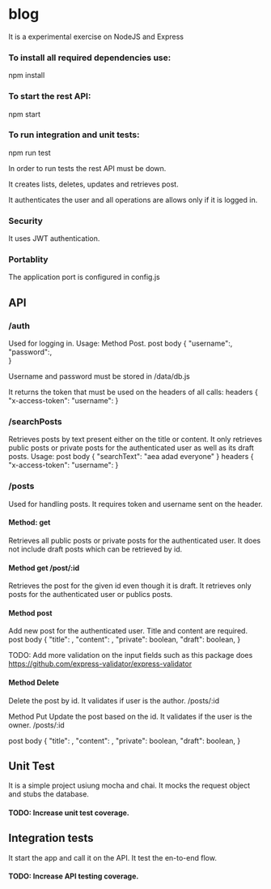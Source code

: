 # blog
It is a experimental exercise on NodeJS and Express

### To install all required dependencies use:

npm install

### To start the rest API:

npm start

### To run integration and unit tests:

npm run test

In order to run tests the rest API must be down.


It creates lists, deletes, updates and retrieves post.

It authenticates the user and all operations are allows only if it is logged in.

### Security
It uses JWT authentication.

### Portablity
The application port is configured in config.js

## API

### /auth
Used for logging in.
Usage:
Method Post.
post body
{
  "username":<username>,
	"password":<password>,  
}

Username and password must be stored in /data/db.js

It returns the token that must be used on the headers of all calls:
headers
{
  "x-access-token": <token retrieved from the login>
  "username": <username used in login>
}  

### /searchPosts
Retrieves posts by text present either on the title or content.
It only retrieves public posts or private posts for the authenticated user as well as its draft posts.
Usage:
post body
{
  "searchText": "aea adad everyone"
}
headers
{
  "x-access-token": <token retrieved from the login>
  "username": <username used in login>
}    

### /posts
Used for handling posts. It requires token and username sent on the header.

#### Method: get
Retrieves all public posts or private posts for the authenticated  user. It does not include draft posts which can be retrieved by id.

#### Method get /post/:id
Retrieves the post for the given id even though it is draft. It retrieves only posts for the authenticated user or publics posts.

#### Method post
Add new post for the  authenticated user. Title and content are required.
post body
{
  "title": <free text>,
	"content": <free text>,
	"private": boolean,
	"draft": boolean,
}

TODO: Add more validation on the input fields such as this package does https://github.com/express-validator/express-validator

#### Method Delete
Delete the post by id. It validates if user is the author.
/posts/:id

Method Put
Update the post based on the id. It validates if the user is the owner.
/posts/:id

post body
{
  "title": <free text>,
  "content": <free text>,
  "private": boolean,
  "draft": boolean,
}

## Unit Test
It is a simple project usiung mocha and chai. It mocks the request object and stubs the database.
#### TODO: Increase unit test coverage.

## Integration tests
It start the app and call it on the API. It test the en-to-end flow.
#### TODO: Increase API testing coverage.
